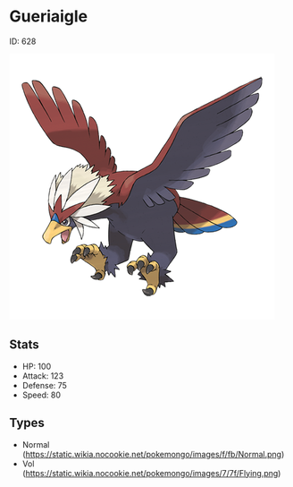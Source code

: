# Gueriaigle


ID: 628

![](https://raw.githubusercontent.com/PokeAPI/sprites/master/sprites/pokemon/other/official-artwork/628.png "Gueriaigle")

## Stats


 - HP: 100
 - Attack: 123
 - Defense: 75
 - Speed: 80

## Types


 - Normal (https://static.wikia.nocookie.net/pokemongo/images/f/fb/Normal.png)
 - Vol (https://static.wikia.nocookie.net/pokemongo/images/7/7f/Flying.png)

